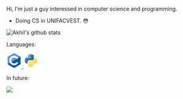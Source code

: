 Hi, I'm just a guy interessed in computer science and programming.

- Doing CS in UNIFACVEST. 😳 



![Akhil's github stats](https://github-readme-stats.vercel.app/api?username=Every2&show_icons=true&theme=dark)



Languages:


<p align="left"> <a href="https://www.cprogramming.com/" target="_blank" rel="noreferrer"> <img src="https://raw.githubusercontent.com/devicons/devicon/master/icons/c/c-original.svg" alt="c" width="40" height="40"/> </a> <a href="https://www.python.org" target="_blank" rel="noreferrer"> <img src="https://raw.githubusercontent.com/devicons/devicon/master/icons/python/python-original.svg" alt="python" width="40" height="40"/> </a> </p>

In future: 

<img src="https://img.shields.io/badge/-JavaScript-eed718?style=flat&logo=javascript&logoColor=ffffff"> 
